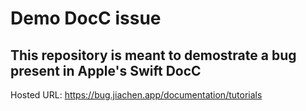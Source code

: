 # Demo DocC issue
## This repository is meant to demostrate a bug present in Apple's Swift DocC

Hosted URL: https://bug.jiachen.app/documentation/tutorials
